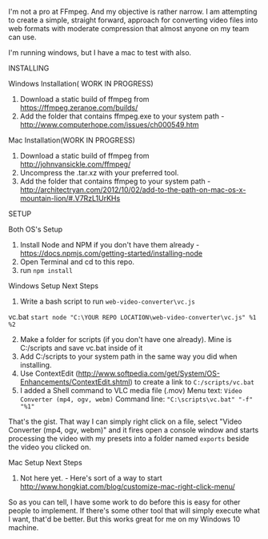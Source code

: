 I'm not a pro at FFmpeg. And my objective is rather narrow. I am attempting to create a simple, straight forward, approach for converting video files into web formats with moderate compression that almost anyone on my team can use.

I'm running windows, but I have a mac to test with also.


INSTALLING

Windows Installation( WORK IN PROGRESS)
1. Download a static build of ffmpeg from https://ffmpeg.zeranoe.com/builds/
2. Add the folder that contains ffmpeg.exe to your system path - http://www.computerhope.com/issues/ch000549.htm


Mac Installation(WORK IN PROGRESS)
1. Download a static build of ffmpeg from http://johnvansickle.com/ffmpeg/
2. Uncompress the .tar.xz with your preferred tool.
3. Add the folder that contains ffmpeg to your system path - http://architectryan.com/2012/10/02/add-to-the-path-on-mac-os-x-mountain-lion/#.V7RzL1UrKHs


SETUP

Both OS's Setup
1. Install Node and NPM if you don't have them already - https://docs.npmjs.com/getting-started/installing-node
2. Open Terminal and cd to this repo.
3. run `npm install`



Windows Setup Next Steps
1. Write a bash script to run `web-video-converter\vc.js`

vc.bat
```start node "C:\YOUR REPO LOCATION\web-video-converter\vc.js" %1 %2```

2. Make a folder for scripts (if you don't have one already). Mine is C:/scripts and save vc.bat inside of it
3. Add C:/scripts to your system path in the same way you did when installing.
4. Use ContextEdit (http://www.softpedia.com/get/System/OS-Enhancements/ContextEdit.shtml) to create a link to `C:/scripts/vc.bat`
5. I added a Shell command to VLC media file (.mov)
	Menu text: `Video Converter (mp4, ogv, webm)`
	Command line: `"C:\scripts\vc.bat" "-f" "%1"`


That's the gist. That way I can simply right click on a file, select "Video Converter (mp4, ogv, webm)" and it fires open a console window and starts processing the video with my presets into a folder named `exports` beside the video you clicked on.



Mac Setup Next Steps
1. Not here yet. - Here's sort of a way to start http://www.hongkiat.com/blog/customize-mac-right-click-menu/




So as you can tell, I have some work to do before this is easy for other people to implement. If there's some other tool that will simply execute what I want, that'd be better. But this works great for me on my Windows 10 machine.
